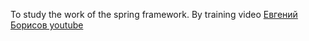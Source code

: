 To study the work of the spring framework. By training video [Евгений Борисов youtube](https://www.youtube.com/watch?v=BmBr5diz8WA)